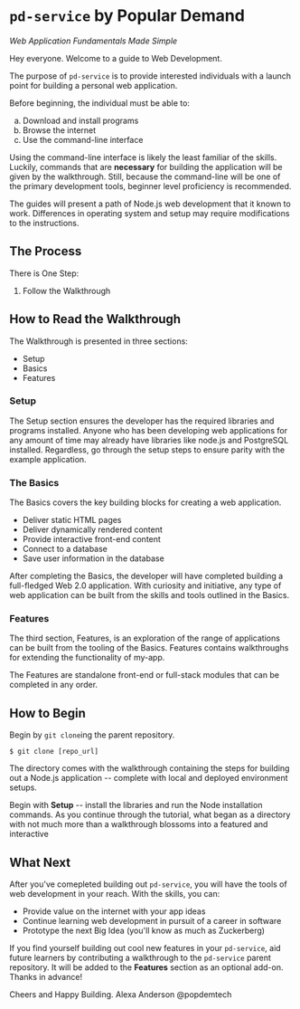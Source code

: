 # `pd-service` by Popular Demand

*Web Application Fundamentals Made Simple*

Hey everyone. Welcome to a guide to Web Development.

The purpose of `pd-service` is to provide interested individuals with
a launch point for building a personal web application.

Before beginning, the individual must be able to:
<ol type="a">
  <li>Download and install programs</li>
  <li>Browse the internet</li>
  <li>Use the command-line interface</li>
</ol>

Using the command-line interface is likely the least familiar of the skills.
Luckily, commands that are **necessary** for building the application
will be given by the walkthrough. Still, because the command-line will be one of the primary development tools, beginner level proficiency is recommended.

The guides will present a path of Node.js web development that it known to work.
Differences in operating system and setup may require modifications to the instructions.

## The Process
There is One Step:
1. Follow the Walkthrough

## How to Read the Walkthrough

The Walkthrough is presented in three sections:
* Setup
* Basics
* Features

### Setup
The Setup section ensures the developer has the required libraries
and programs installed. Anyone who has been developing web applications
for any amount of time may already have libraries like node.js and PostgreSQL installed.
Regardless, go through the setup steps to ensure parity with the example application.

### The Basics
The Basics covers the key building blocks for creating a web application.
* Deliver static HTML pages
* Deliver dynamically rendered content
* Provide interactive front-end content
* Connect to a database
* Save user information in the database

After completing the Basics, the developer will have completed building a
full-fledged Web 2.0 application. With curiosity and initiative, any type of web
application can be built from the skills and tools outlined in the Basics.

### Features
The third section, Features, is an exploration of the range of applications
can be built from the tooling of the Basics. Features contains walkthroughs
for extending the functionality of my-app.

The Features are standalone front-end or full-stack modules that can be completed
in any order.

## How to Begin
Begin by `git clone`ing the parent repository.
```
$ git clone [repo_url]
```

The directory comes with the walkthrough containing the steps for building
out a Node.js application -- complete with local and deployed environment setups.

Begin with **Setup** -- install the libraries and run the Node installation commands.
As you continue through the tutorial, what began as a directory with not much more than a walkthrough blossoms into a featured and interactive 

## What Next
After you've comepleted building out `pd-service`, you will have the tools of web development in your reach. With the skills, you can:
* Provide value on the internet with your app ideas
* Continue learning web development in pursuit of a career in software
* Prototype the next Big Idea (you'll know as much as Zuckerberg)

If you find yourself building out cool new features in your `pd-service`, aid future learners by contributing a walkthrough to the `pd-service` parent repository.
It will be added to the **Features** section as an optional add-on. Thanks in advance!

Cheers and Happy Building.
Alexa Anderson
@popdemtech